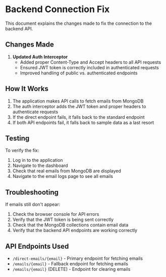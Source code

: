 # Backend Connection Fix

This document explains the changes made to fix the connection to the backend API.

## Changes Made

1. **Updated Auth Interceptor**
   - Added proper Content-Type and Accept headers to all API requests
   - Ensured JWT token is correctly included in authenticated requests
   - Improved handling of public vs. authenticated endpoints

## How It Works

1. The application makes API calls to fetch emails from MongoDB
2. The auth interceptor adds the JWT token and proper headers to authenticate requests
3. If the direct endpoint fails, it falls back to the standard endpoint
4. If both API endpoints fail, it falls back to sample data as a last resort

## Testing

To verify the fix:
1. Log in to the application
2. Navigate to the dashboard
3. Check that real emails from MongoDB are displayed
4. Navigate to the email logs page to see all emails

## Troubleshooting

If emails still don't appear:
1. Check the browser console for API errors
2. Verify that the JWT token is being sent correctly
3. Check that the MongoDB collections contain email data
4. Verify that the backend API endpoints are working correctly

## API Endpoints Used

- `/direct-emails/{email}` - Primary endpoint for fetching emails
- `/emails/{email}` - Fallback endpoint for fetching emails
- `/emails/{email}` (DELETE) - Endpoint for clearing emails